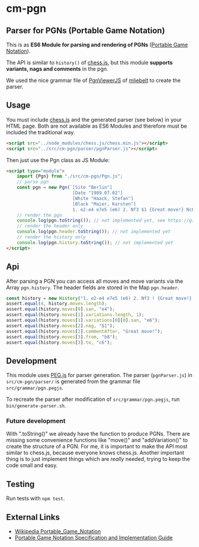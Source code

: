 # cm-pgn

## Parser for PGNs (Portable Game Notation)

This is as **ES6 Module for parsing and rendering of PGNs** ([Portable Game Notation](https://de.wikipedia.org/wiki/Portable_Game_Notation)).

The API is similar to `history()` of [chess.js](https://github.com/jhlywa/chess.js), but this module **supports variants, nags and comments** in the pgn.

We used the nice grammar file of [PgnViewerJS](https://github.com/mliebelt/PgnViewerJS) of [mliebelt](https://github.com/mliebelt) to create the parser.

## Usage

You must include [chess.js](https://github.com/jhlywa/chess.js) and the generated parser (see below) in your HTML page. Both are
not available as ES6 Modules and therefore must be included the traditional way.

```html
<script src="../node_modules/chess.js/chess.min.js"></script>
<script src="../src/cm-pgn/parser/pgnParser.js"></script>
```

Then just use the Pgn class as JS Module:

```html
<script type="module">
    import {Pgn} from "./src/cm-pgn/Pgn.js";
    // parse pgn
    const pgn = new Pgn(`[Site "Berlin"]
                         [Date "1989.07.02"]
                         [White "Haack, Stefan"]
                         [Black "Maier, Karsten"]
                         1. e2-e4 e7e5 (e6) 2. Nf3 $1 {Great move!} Nc6`);
    // render the pgn
    console.log(pgn.toString()); // not implemented yet, see https://github.com/shaack/cm-pgn/issues/4
    // render the header only
    console.log(pgn.header.toString()); // not implemented yet
    // render the history only
    console.log(pgn.history.toString()); // not implemented yet
</script>
```

## Api

After parsing a PGN you can access all moves and move variants via the Array `pgn.history`.
The header fields are stored in the Map `pgn.header`.

```javascript
const history = new History("1. e2-e4 e7e5 (e6) 2. Nf3 ! {Great move!} Nc6");
assert.equal(4, history.moves.length);
assert.equal(history.moves[0].san, "e4");
assert.equal(history.moves[1].variations.length, 1);
assert.equal(history.moves[1].variations[0][0].san, "e6");
assert.equal(history.moves[2].nag, "$1");
assert.equal(history.moves[2].commentAfter, "Great move!");
assert.equal(history.moves[3].from, "b8");
assert.equal(history.moves[3].to, "c6");
```

## Development

This module uses [PEG.js](https://pegjs.org/) for parser generation. The parser (`pgnParser.js`)
in `src/cm-pgn/parser/` is generated from the grammar file `src/grammar/pgn.pegjs`.

To recreate the parser after modification of `src/grammar/pgn.pegjs`, run `bin/generate-parser.sh`.

### Future development

With ".toString()" we already have the function to produce PGNs. There are missing some convenience functions like "move()" and "addVariation()" to create the structure of a PGN. For me, it is important to make the API most similar to chess.js, because everyone knows chess.js. Another important thing is to just implement things which are _really_ needed, trying to keep the code small and easy.

## Testing

Run tests with `npm test`.

## External Links

- [Wikipedia Portable_Game_Notation](https://en.wikipedia.org/wiki/Portable_Game_Notation)
- [Portable Game Notation Specification and Implementation Guide](http://www.saremba.de/chessgml/standards/pgn/pgn-complete.htm)

